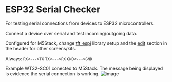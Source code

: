 # ESP32 Serial Checker
For testing serial connections from devices to ESP32 microcontrollers.

Connect a device over serial and test incoming/outgoing data.

Configured for M5Stack, change <a href="https://github.com/arcbtc/SerialChecker/blob/main/checker/libraries/TFT_eSPI/User_Setup.h">tft_espi</a> library setup and the <a href="https://github.com/arcbtc/SerialChecker/blob/07a44435f14ee4e592a038760dc42695c9ece556/checker/checker.ino#L6">edit</a> section in the header for other screens/kits. 

Always:
`RX<--->TX`
`TX<--->RX`
`GND<--->GND`

Example WT32-SC01 conected to M5Stack. The message being displayed is evidence the serial connection is working.
![image](https://user-images.githubusercontent.com/33088785/188520980-5dffa9c4-d3a3-4717-89b2-c9fc5efc1e71.png)
